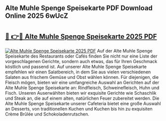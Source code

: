 ## Alte Muhle Spenge Speisekarte PDF Download Online 2025 6wUcZ

# <h2><a href="http://gccm47.nevu.top/?p=Alte+Muhle+Spenge+Speisekarte">🔗 👉🔴 Alte Muhle Spenge Speisekarte 2025 PDF</a></h2>

[![Alte Muhle Spenge Speisekarte 2025 PDF](https://i.imgur.com/dBaPXMq.png)](http://gccm47.nevu.top/?p=Alte+Muhle+Spenge+Speisekarte)
Auf der Alte Muhle Spenge Speisekarte des Restaurants oder Cafés finden Sie nicht nur eine Liste der vorgeschlagenen Gerichte, sondern auch etwas, das für Ihren Geschmack köstlich und passend ist. Auf unserer Alte Muhle Spenge Speisekarte empfehlen wir einen Salatbereich, in dem Sie aus vielen verschiedenen Salaten aus frischem Gemüse und Obst wählen können. Für diejenigen, die Fleisch mögen, bieten wir eine umfangreiche Auswahl an Gerichten auf der Alte Muhle Spenge Speisekarte an: Rindfleisch, Schweinefleisch, Huhn und Fisch. Unseren Auserwählten bieten wir exquisite Gerichte wie Schaschlik und Steak an, die auf einem alten, natürlichen Feuer zubereitet werden. Die Alte Muhle Spenge Speisekarte unserer Cafeteria bietet eine große Auswahl an Desserts, von traditionellen Kuchen und Kuchen bis hin zu exquisiten Crème Brûlée und Schokoladenrutschen.
